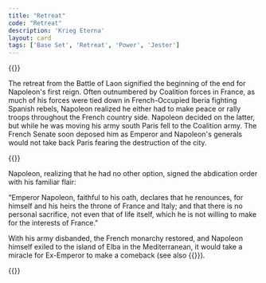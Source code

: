 ```yaml
---
title: "Retreat"
code: "Retreat"
description: 'Krieg Eterna'
layout: card
tags: ['Base Set', 'Retreat', 'Power', 'Jester']
---
```

{{<card-detail-page title="Retreat" artwork="Napoleon and his staff are retuning from Soissons after the battle of Laon by Jean-Louis-Ernest Meissonier (1864)" >}}
<p>
The retreat from the Battle of Laon signified the beginning of the end for Napoleon's first reign. Often outnumbered by Coalition forces in France, as much of his forces were tied down in French-Occupied Iberia fighting Spanish rebels, Napoleon realized he either had to make peace or rally troops throughout the French country side. Napoleon decided on the latter, but while he was moving his army south Paris fell to the Coalition army. The French Senate soon deposed him as Emperor and Napoleon's generals would not take back Paris fearing the destruction of the city.
</p>
{{<card-detail-image file="old-guard.jpg">}}
<p>
Napoleon, realizing that he had no other option, signed the abdication order with his familiar flair:
</p>
<p>
"Emperor Napoleon, faithful to his oath, declares that he renounces, for himself and his heirs the throne of France and Italy; and that there is no personal sacrifice, not even that of life itself, which he is not willing to make for the interests of France."
</p>
<p>
With his army disbanded, the French monarchy restored, and Napoleon himself exiled to the island of Elba in the Mediterranean, it would take a miracle for Ex-Emperor to make a comeback (see also {{<cardlink name="Grenadier">}}).
</p>
{{</card-detail-page>}}
